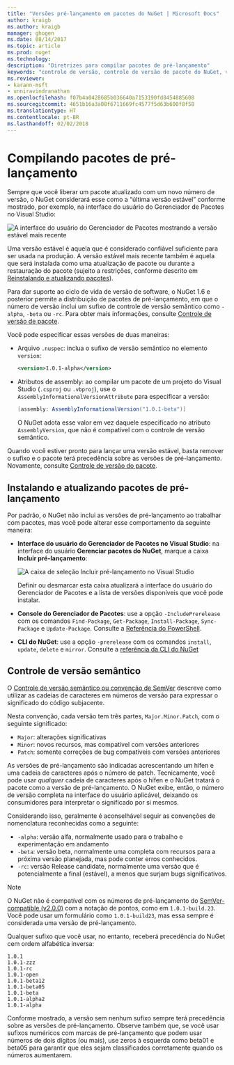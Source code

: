 ```yaml
---
title: "Versões pré-lançamento em pacotes do NuGet | Microsoft Docs"
author: kraigb
ms.author: kraigb
manager: ghogen
ms.date: 08/14/2017
ms.topic: article
ms.prod: nuget
ms.technology: 
description: "Diretrizes para compilar pacotes de pré-lançamento"
keywords: "controle de versão, controle de versão de pacote do NuGet, versões de pré-lançamento do NuGet, pacotes de pré-lançamento do NuGet, versões de versão prévia do pacote, versões RC do pacote, versões Beta do pacote, controle de versão semântico do NuGet"
ms.reviewer:
- karann-msft
- unniravindranathan
ms.openlocfilehash: f07b4a0428685b036640a7153190fd8454885608
ms.sourcegitcommit: 4651b16a3a08f6711669fc4577f5d63b600f8f58
ms.translationtype: HT
ms.contentlocale: pt-BR
ms.lasthandoff: 02/02/2018
---
```

# <a name="building-pre-release-packages"></a>Compilando pacotes de pré-lançamento

Sempre que você liberar um pacote atualizado com um novo número de versão, o NuGet considerará esse como a “última versão estável” conforme mostrado, por exemplo, na interface do usuário do Gerenciador de Pacotes no Visual Studio:

![A interface do usuário do Gerenciador de Pacotes mostrando a versão estável mais recente](media/Prerelease_01-LatestStable.png)

Uma versão estável é aquela que é considerado confiável suficiente para ser usada na produção. A versão estável mais recente também é aquela que será instalada como uma atualização de pacote ou durante a restauração do pacote (sujeito a restrições, conforme descrito em [Reinstalando e atualizando pacotes](../consume-packages/reinstalling-and-updating-packages.md)).

Para dar suporte ao ciclo de vida de versão de software, o NuGet 1.6 e posterior permite a distribuição de pacotes de pré-lançamento, em que o número de versão inclui um sufixo de controle de versão semântico como `-alpha`, `-beta` ou `-rc`. Para obter mais informações, consulte [Controle de versão de pacote](../reference/package-versioning.md#pre-release-versions).

Você pode especificar essas versões de duas maneiras:

- Arquivo `.nuspec`: inclua o sufixo de versão semântico no elemento `version`:

    ```xml
    <version>1.0.1-alpha</version>
    ```

- Atributos de assembly: ao compilar um pacote de um projeto do Visual Studio (`.csproj` ou `.vbproj`), use o `AssemblyInformationalVersionAttribute` para especificar a versão:

    ```cs
    [assembly: AssemblyInformationalVersion("1.0.1-beta")]
    ```

    O NuGet adota esse valor em vez daquele especificado no atributo `AssemblyVersion`, que não é compatível com o controle de versão semântico.

Quando você estiver pronto para lançar uma versão estável, basta remover o sufixo e o pacote terá precedência sobre as versões de pré-lançamento. Novamente, consulte [Controle de versão do pacote](../reference/package-versioning.md#pre-release-versions).

## <a name="installing-and-updating-pre-release-packages"></a>Instalando e atualizando pacotes de pré-lançamento

Por padrão, o NuGet não inclui as versões de pré-lançamento ao trabalhar com pacotes, mas você pode alterar esse comportamento da seguinte maneira:

- **Interface do usuário do Gerenciador de Pacotes no Visual Studio**: na interface do usuário **Gerenciar pacotes do NuGet**, marque a caixa **Incluir pré-lançamento**:

    ![A caixa de seleção Incluir pré-lançamento no Visual Studio](media/Prerelease_02-CheckPrerelease.png)

    Definir ou desmarcar esta caixa atualizará a interface do usuário do Gerenciador de Pacotes e a lista de versões disponíveis que você pode instalar.

- **Console do Gerenciador de Pacotes**: use a opção `-IncludePrerelease` com os comandos `Find-Package`, `Get-Package`, `Install-Package`, `Sync-Package` e `Update-Package`. Consulte a [Referência do PowerShell](../tools/powershell-reference.md).

- **CLI do NuGet**: use a opção `-prerelease` com os comandos `install`, `update`, `delete` e `mirror`. Consulte a [referência da CLI do NuGet](../tools/nuget-exe-cli-reference.md)

## <a name="semantic-versioning"></a>Controle de versão semântico

O [Controle de versão semântico ou convenção de SemVer](http://semver.org/spec/v1.0.0.html) descreve como utilizar as cadeias de caracteres em números de versão para expressar o significado do código subjacente.

Nesta convenção, cada versão tem três partes, `Major.Minor.Patch`, com o seguinte significado:

- `Major`: alterações significativas
- `Minor`: novos recursos, mas compatível com versões anteriores
- `Patch`: somente correções de bug compatíveis com versões anteriores

As versões de pré-lançamento são indicadas acrescentando um hífen e uma cadeia de caracteres após o número de patch. Tecnicamente, você pode usar *qualquer* cadeia de caracteres após o hífen e o NuGet tratará o pacote como a versão de pré-lançamento. O NuGet exibe, então, o número de versão completa na interface do usuário aplicável, deixando os consumidores para interpretar o significado por si mesmos.

Considerando isso, geralmente é aconselhável seguir as convenções de nomenclatura reconhecidas como a seguinte:

- `-alpha`: versão alfa, normalmente usado para o trabalho e experimentação em andamento
- `-beta`: versão beta, normalmente uma completa com recursos para a próxima versão planejada, mas pode conter erros conhecidos.
- `-rc`: versão Release candidate, normalmente uma versão que é potencialmente a final (estável), a menos que surjam bugs significativos.

> [!Note]
> O NuGet não é compatível com os números de pré-lançamento do [SemVer-compatible (v2.0.0)](http://semver.org/spec/v2.0.0.html) com a notação de pontos, como em `1.0.1-build.23`. Você pode usar um formulário como `1.0.1-build23`, mas essa sempre é considerada uma versão de pré-lançamento.

Qualquer sufixo que você usar, no entanto, receberá precedência do NuGet cem ordem alfabética inversa:

    1.0.1
    1.0.1-zzz
    1.0.1-rc
    1.0.1-open
    1.0.1-beta12
    1.0.1-beta05
    1.0.1-beta
    1.0.1-alpha2
    1.0.1-alpha

Conforme mostrado, a versão sem nenhum sufixo sempre terá precedência sobre as versões de pré-lançamento. Observe também que, se você usar sufixos numéricos com marcas de pré-lançamento que podem usar números de dois dígitos (ou mais), use zeros à esquerda como beta01 e beta05 para garantir que eles sejam classificados corretamente quando os números aumentarem.
